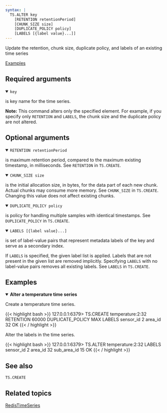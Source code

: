 ```yaml
---
syntax: |
  TS.ALTER key 
    [RETENTION retentionPeriod] 
    [CHUNK_SIZE size] 
    [DUPLICATE_POLICY policy] 
    [LABELS [{label value}...]]
---
```


Update the retention, chunk size, duplicate policy, and labels of an existing time series

[Examples](#examples)

## Required arguments

<details open><summary><code>key</code></summary> 

is key name for the time series.
</details>

<note><b>Note:</b> This command alters only the specified element. For example, if you specify only `RETENTION` and `LABELS`, the chunk size and the duplicate policy are not altered. </note>

## Optional arguments

<details open><summary><code>RETENTION retentionPeriod</code></summary>

is maximum retention period, compared to the maximum existing timestamp, in milliseconds. See `RETENTION` in `TS.CREATE`.
</details>

<details open><summary><code>CHUNK_SIZE size</code></summary> 

is the initial allocation size, in bytes, for the data part of each new chunk. Actual chunks may consume more memory. See `CHUNK_SIZE` in `TS.CREATE`. Changing this value does not affect existing chunks.
</details>

<details open><summary><code>DUPLICATE_POLICY policy</code></summary> 

is policy for handling multiple samples with identical timestamps. See `DUPLICATE_POLICY` in `TS.CREATE`.
</details>

<details open><summary><code>LABELS [{label value}...]</code></summary> 

is set of label-value pairs that represent metadata labels of the key and serve as a secondary index.

If `LABELS` is specified, the given label list is applied. Labels that are not present in the given list are removed implicitly. Specifying `LABELS` with no label-value pairs removes all existing labels. See `LABELS` in `TS.CREATE`.
</details>

## Examples

<details open><summary><b>Alter a temperature time series</b></summary>

Create a temperature time series.

{{< highlight bash >}}
127.0.0.1:6379> TS.CREATE temperature:2:32 RETENTION 60000 DUPLICATE_POLICY MAX LABELS sensor_id 2 area_id 32
OK
{{< / highlight >}}

Alter the labels in the time series.

{{< highlight bash >}}
127.0.0.1:6379> TS.ALTER temperature:2:32 LABELS sensor_id 2 area_id 32 sub_area_id 15
OK
{{< / highlight >}}
</details>

## See also

`TS.CREATE` 

## Related topics

[RedisTimeSeries](/docs/stack/timeseries)
